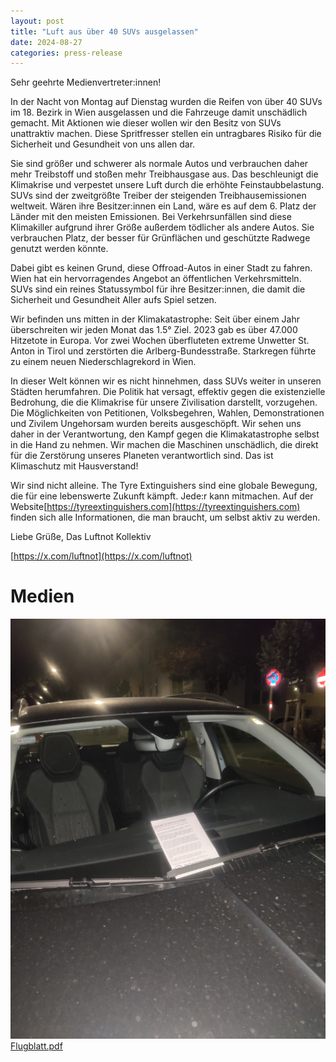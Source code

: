 ```yaml
---
layout: post
title: "Luft aus über 40 SUVs ausgelassen"
date: 2024-08-27
categories: press-release
---
```

Sehr geehrte Medienvertreter:innen!

In der Nacht von Montag auf Dienstag wurden die Reifen von über 40 SUVs im 18. Bezirk in Wien ausgelassen und die Fahrzeuge damit unschädlich gemacht. Mit Aktionen wie dieser wollen wir den Besitz von SUVs unattraktiv machen. Diese Spritfresser stellen ein untragbares Risiko für die Sicherheit und Gesundheit von uns allen dar.

Sie sind größer und schwerer als normale Autos und verbrauchen daher mehr Treibstoff und stoßen mehr Treibhausgase aus. Das beschleunigt die Klimakrise und verpestet unsere Luft durch die erhöhte Feinstaubbelastung. SUVs sind der zweitgrößte Treiber der steigenden Treibhausemissionen weltweit. Wären ihre Besitzer:innen ein Land, wäre es auf dem 6. Platz der Länder mit den meisten Emissionen. Bei Verkehrsunfällen sind diese Klimakiller aufgrund ihrer Größe außerdem tödlicher als andere Autos. Sie verbrauchen Platz, der besser für Grünflächen und geschützte Radwege genutzt werden könnte.

Dabei gibt es keinen Grund, diese Offroad-Autos in einer Stadt zu fahren. Wien hat ein hervorragendes Angebot an öffentlichen Verkehrsmitteln. SUVs sind ein reines Statussymbol für ihre Besitzer:innen, die damit die Sicherheit und Gesundheit Aller aufs Spiel setzen.

Wir befinden uns mitten in der Klimakatastrophe: Seit über einem Jahr überschreiten wir jeden Monat das 1.5° Ziel. 2023 gab es über 47.000 Hitzetote in Europa. Vor zwei Wochen überfluteten extreme Unwetter St. Anton in Tirol und zerstörten die Arlberg-Bundesstraße. Starkregen führte zu einem neuen Niederschlagrekord in Wien.

In dieser Welt können wir es nicht hinnehmen, dass SUVs weiter in unseren Städten herumfahren. Die Politik hat versagt, effektiv gegen die existenzielle Bedrohung, die die Klimakrise für unsere Zivilisation darstellt, vorzugehen. Die Möglichkeiten von Petitionen, Volksbegehren, Wahlen, Demonstrationen und Zivilem Ungehorsam wurden bereits ausgeschöpft. Wir sehen uns daher in der Verantwortung, den Kampf gegen die Klimakatastrophe selbst in die Hand zu nehmen. Wir machen die Maschinen unschädlich, die direkt für die Zerstörung unseres Planeten verantwortlich sind. Das ist Klimaschutz mit Hausverstand!

Wir sind nicht alleine. The Tyre Extinguishers sind eine globale Bewegung, die für eine lebenswerte Zukunft kämpft. Jede:r kann mitmachen. Auf der Website[https://tyreextinguishers.com](https://tyreextinguishers.com) finden sich alle Informationen, die man braucht, um selbst aktiv zu werden.


Liebe Grüße,
Das Luftnot Kollektiv

[https://x.com/luftnot](https://x.com/luftnot)


# Medien
![SUV Foto](/assets/images/2024-08-27/suv.jpeg)
[Flugblatt.pdf](/assets/docs/Flugblatt.pdf)